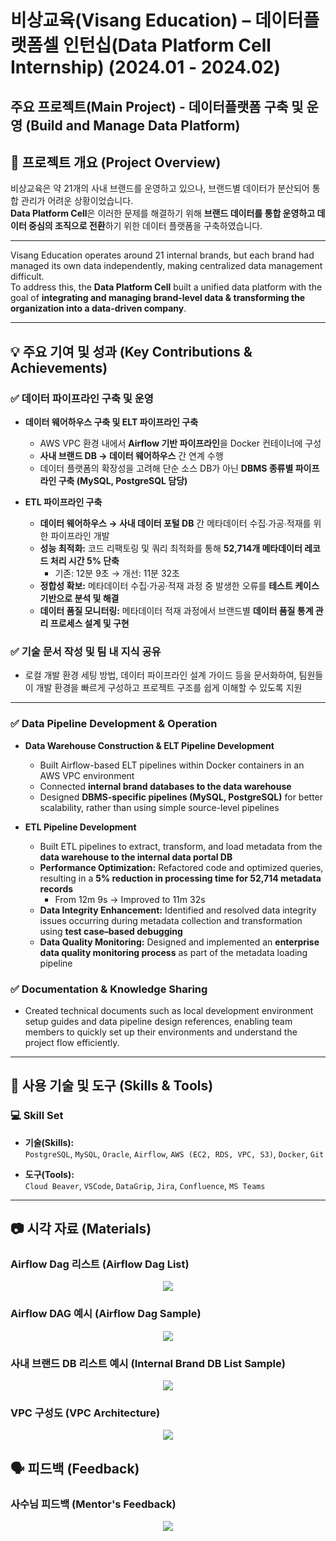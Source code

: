 # 비상교육(Visang Education) – 데이터플랫폼셀 인턴십(Data Platform Cell Internship) (2024.01 - 2024.02)
## 주요 프로젝트(Main Project) - 데이터플랫폼 구축 및 운영 (Build and Manage Data Platform)
## 📌 프로젝트 개요 (Project Overview)

비상교육은 약 21개의 사내 브랜드를 운영하고 있으나, 브랜드별 데이터가 분산되어 통합 관리가 어려운 상황이었습니다.  
**Data Platform Cell**은 이러한 문제를 해결하기 위해 **브랜드 데이터를 통합 운영하고 데이터 중심의 조직으로 전환**하기 위한 데이터 플랫폼을 구축하였습니다.

---

Visang Education operates around 21 internal brands, but each brand had managed its own data independently, making centralized data management difficult.  
To address this, the **Data Platform Cell** built a unified data platform with the goal of **integrating and managing brand-level data & transforming the organization into a data-driven company**.

---

## 💡 주요 기여 및 성과 (Key Contributions & Achievements)

### ✅ 데이터 파이프라인 구축 및 운영

- **데이터 웨어하우스 구축 및 ELT 파이프라인 구축**  
  - AWS VPC 환경 내에서 **Airflow 기반 파이프라인**을 Docker 컨테이너에 구성
  - **사내 브랜드 DB → 데이터 웨어하우스** 간 연계 수행
  - 데이터 플랫폼의 확장성을 고려해 단순 소스 DB가 아닌 **DBMS 종류별 파이프라인 구축 (MySQL, PostgreSQL 담당)**

- **ETL 파이프라인 구축**
  - **데이터 웨어하우스 → 사내 데이터 포털 DB** 간 메타데이터 수집∙가공∙적재를 위한 파이프라인 개발
  - **성능 최적화:**  코드 리팩토링 및 쿼리 최적화를 통해 **52,714개 메타데이터 레코드 처리 시간 5% 단축**
    - 기존: 12분 9초 → 개선: 11분 32초
  - **정합성 확보:** 메타데이터 수집·가공·적재 과정 중 발생한 오류를 **테스트 케이스 기반으로 분석 및 해결**
  - **데이터 품질 모니터링:** 메타데이터 적재 과정에서 브랜드별 **데이터 품질 통계 관리 프로세스 설계 및 구현**

### ✅ 기술 문서 작성 및 팀 내 지식 공유

- 로컬 개발 환경 세팅 방법, 데이터 파이프라인 설계 가이드 등을 문서화하여, 팀원들이 개발 환경을 빠르게 구성하고 프로젝트 구조를 쉽게 이해할 수 있도록 지원

---
### ✅ Data Pipeline Development & Operation

- **Data Warehouse Construction & ELT Pipeline Development**  
  - Built Airflow-based ELT pipelines within Docker containers in an AWS VPC environment  
  - Connected **internal brand databases to the data warehouse**  
  - Designed **DBMS-specific pipelines (MySQL, PostgreSQL)** for better scalability, rather than using simple source-level pipelines

- **ETL Pipeline Development**  
  - Built ETL pipelines to extract, transform, and load metadata from the **data warehouse to the internal data portal DB**  
  - **Performance Optimization:** Refactored code and optimized queries, resulting in a **5% reduction in processing time for 52,714 metadata records**  
    - From 12m 9s → Improved to 11m 32s  
  - **Data Integrity Enhancement:** Identified and resolved data integrity issues occurring during metadata collection and transformation using **test case–based debugging**  
  - **Data Quality Monitoring:** Designed and implemented an **enterprise data quality monitoring process** as part of the metadata loading pipeline

### ✅ Documentation & Knowledge Sharing

- Created technical documents such as local development environment setup guides and data pipeline design references, enabling team members to quickly set up their environments and understand the project flow efficiently.

---

## 🧰 사용 기술 및 도구 (Skills & Tools)

### 💻 Skill Set

- **기술(Skills):**  
  `PostgreSQL`, `MySQL`, `Oracle`, `Airflow`, `AWS (EC2, RDS, VPC, S3)`, `Docker`, `Git`

- **도구(Tools):**  
  `Cloud Beaver`, `VSCode`, `DataGrip`, `Jira`, `Confluence`, `MS Teams`

---

## 📷 시각 자료 (Materials)

### Airflow Dag 리스트   (Airflow Dag List)
<div align="center">
    <img src="https://github.com/user-attachments/assets/86b33ad5-6bf5-460f-8fca-be516126a639">
</div>

### Airflow DAG 예시  (Airflow Dag Sample)
<div align="center">
    <img src="https://github.com/jeongmin1217/Visang-Education-Data-Platform-Cell-Review/assets/79658037/8c548eff-ffb9-423f-8d9c-4d8beb711114">
</div>

### 사내 브랜드 DB 리스트 예시 (Internal Brand DB List Sample)  
<div align="center">
    <img src="https://github.com/user-attachments/assets/6134822e-cba5-4bf5-8dd9-10fdc0398d92">
</div>

### VPC 구성도 (VPC Architecture)
<div align="center">
    <img src="https://github.com/jeongmin1217/Visang-Education-Data-Platform-Cell-Review/assets/79658037/c6cf2c5c-a249-4bf5-9223-5c2bb4a5effa">
</div>

## 🗣️ 피드백 (Feedback)

### 사수님 피드백 (Mentor's Feedback)
<div align="center">
    <img src="https://github.com/jeongmin1217/Visang-Education-Data-Platform-Cell-Review/assets/79658037/577d388d-d5fb-4a6a-9c4d-f5a8d0effb24">
</div>
